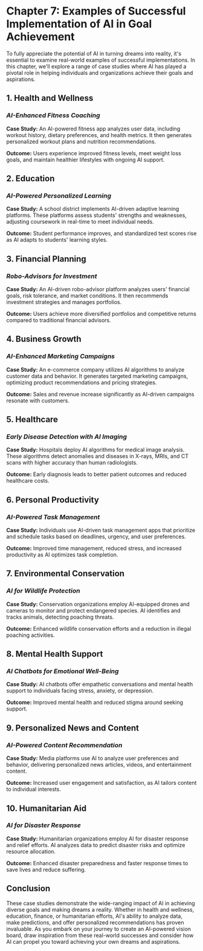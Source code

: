 Chapter 7: Examples of Successful Implementation of AI in Goal Achievement
==========================================================================

To fully appreciate the potential of AI in turning dreams into reality, it's essential to examine real-world examples of successful implementations. In this chapter, we'll explore a range of case studies where AI has played a pivotal role in helping individuals and organizations achieve their goals and aspirations.

**1. Health and Wellness**
--------------------------

### *AI-Enhanced Fitness Coaching*

**Case Study:** An AI-powered fitness app analyzes user data, including workout history, dietary preferences, and health metrics. It then generates personalized workout plans and nutrition recommendations.

**Outcome:** Users experience improved fitness levels, meet weight loss goals, and maintain healthier lifestyles with ongoing AI support.

**2. Education**
----------------

### *AI-Powered Personalized Learning*

**Case Study:** A school district implements AI-driven adaptive learning platforms. These platforms assess students' strengths and weaknesses, adjusting coursework in real-time to meet individual needs.

**Outcome:** Student performance improves, and standardized test scores rise as AI adapts to students' learning styles.

**3. Financial Planning**
-------------------------

### *Robo-Advisors for Investment*

**Case Study:** An AI-driven robo-advisor platform analyzes users' financial goals, risk tolerance, and market conditions. It then recommends investment strategies and manages portfolios.

**Outcome:** Users achieve more diversified portfolios and competitive returns compared to traditional financial advisors.

**4. Business Growth**
----------------------

### *AI-Enhanced Marketing Campaigns*

**Case Study:** An e-commerce company utilizes AI algorithms to analyze customer data and behavior. It generates targeted marketing campaigns, optimizing product recommendations and pricing strategies.

**Outcome:** Sales and revenue increase significantly as AI-driven campaigns resonate with customers.

**5. Healthcare**
-----------------

### *Early Disease Detection with AI Imaging*

**Case Study:** Hospitals deploy AI algorithms for medical image analysis. These algorithms detect anomalies and diseases in X-rays, MRIs, and CT scans with higher accuracy than human radiologists.

**Outcome:** Early diagnosis leads to better patient outcomes and reduced healthcare costs.

**6. Personal Productivity**
----------------------------

### *AI-Powered Task Management*

**Case Study:** Individuals use AI-driven task management apps that prioritize and schedule tasks based on deadlines, urgency, and user preferences.

**Outcome:** Improved time management, reduced stress, and increased productivity as AI optimizes task completion.

**7. Environmental Conservation**
---------------------------------

### *AI for Wildlife Protection*

**Case Study:** Conservation organizations employ AI-equipped drones and cameras to monitor and protect endangered species. AI identifies and tracks animals, detecting poaching threats.

**Outcome:** Enhanced wildlife conservation efforts and a reduction in illegal poaching activities.

**8. Mental Health Support**
----------------------------

### *AI Chatbots for Emotional Well-Being*

**Case Study:** AI chatbots offer empathetic conversations and mental health support to individuals facing stress, anxiety, or depression.

**Outcome:** Improved mental health and reduced stigma around seeking support.

**9. Personalized News and Content**
------------------------------------

### *AI-Powered Content Recommendation*

**Case Study:** Media platforms use AI to analyze user preferences and behavior, delivering personalized news articles, videos, and entertainment content.

**Outcome:** Increased user engagement and satisfaction, as AI tailors content to individual interests.

**10. Humanitarian Aid**
------------------------

### *AI for Disaster Response*

**Case Study:** Humanitarian organizations employ AI for disaster response and relief efforts. AI analyzes data to predict disaster risks and optimize resource allocation.

**Outcome:** Enhanced disaster preparedness and faster response times to save lives and reduce suffering.

**Conclusion**
--------------

These case studies demonstrate the wide-ranging impact of AI in achieving diverse goals and making dreams a reality. Whether in health and wellness, education, finance, or humanitarian efforts, AI's ability to analyze data, make predictions, and offer personalized recommendations has proven invaluable. As you embark on your journey to create an AI-powered vision board, draw inspiration from these real-world successes and consider how AI can propel you toward achieving your own dreams and aspirations.
